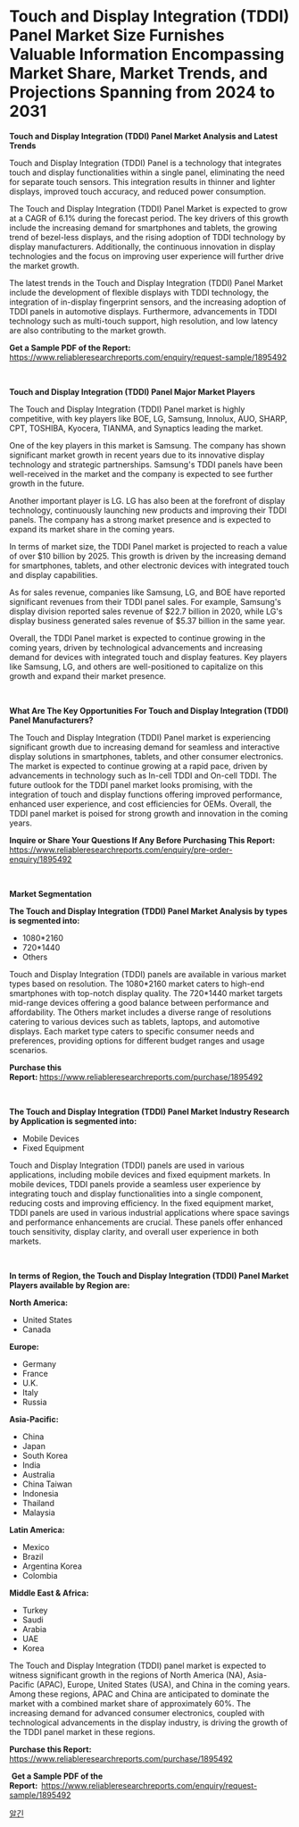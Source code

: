 <p><h1>Touch and Display Integration (TDDI) Panel Market Size Furnishes Valuable Information Encompassing Market Share, Market Trends, and Projections Spanning from 2024 to 2031</h1></p><p><strong>Touch and Display Integration (TDDI) Panel Market Analysis and Latest Trends</strong></p>
<p><p>Touch and Display Integration (TDDI) Panel is a technology that integrates touch and display functionalities within a single panel, eliminating the need for separate touch sensors. This integration results in thinner and lighter displays, improved touch accuracy, and reduced power consumption.</p><p>The Touch and Display Integration (TDDI) Panel Market is expected to grow at a CAGR of 6.1% during the forecast period. The key drivers of this growth include the increasing demand for smartphones and tablets, the growing trend of bezel-less displays, and the rising adoption of TDDI technology by display manufacturers. Additionally, the continuous innovation in display technologies and the focus on improving user experience will further drive the market growth.</p><p>The latest trends in the Touch and Display Integration (TDDI) Panel Market include the development of flexible displays with TDDI technology, the integration of in-display fingerprint sensors, and the increasing adoption of TDDI panels in automotive displays. Furthermore, advancements in TDDI technology such as multi-touch support, high resolution, and low latency are also contributing to the market growth.</p></p>
<p><strong>Get a Sample PDF of the Report:&nbsp;</strong> <a href="https://www.reliableresearchreports.com/enquiry/request-sample/1895492">https://www.reliableresearchreports.com/enquiry/request-sample/1895492</a></p>
<p>&nbsp;</p>
<p><strong>Touch and Display Integration (TDDI) Panel Major Market Players</strong></p>
<p><p>The Touch and Display Integration (TDDI) Panel market is highly competitive, with key players like BOE, LG, Samsung, Innolux, AUO, SHARP, CPT, TOSHIBA, Kyocera, TIANMA, and Synaptics leading the market. </p><p>One of the key players in this market is Samsung. The company has shown significant market growth in recent years due to its innovative display technology and strategic partnerships. Samsung's TDDI panels have been well-received in the market and the company is expected to see further growth in the future.</p><p>Another important player is LG. LG has also been at the forefront of display technology, continuously launching new products and improving their TDDI panels. The company has a strong market presence and is expected to expand its market share in the coming years.</p><p>In terms of market size, the TDDI Panel market is projected to reach a value of over $10 billion by 2025. This growth is driven by the increasing demand for smartphones, tablets, and other electronic devices with integrated touch and display capabilities. </p><p>As for sales revenue, companies like Samsung, LG, and BOE have reported significant revenues from their TDDI panel sales. For example, Samsung's display division reported sales revenue of $22.7 billion in 2020, while LG's display business generated sales revenue of $5.37 billion in the same year.</p><p>Overall, the TDDI Panel market is expected to continue growing in the coming years, driven by technological advancements and increasing demand for devices with integrated touch and display features. Key players like Samsung, LG, and others are well-positioned to capitalize on this growth and expand their market presence.</p></p>
<p>&nbsp;</p>
<p><strong>What Are The Key Opportunities For Touch and Display Integration (TDDI) Panel Manufacturers?</strong></p>
<p><p>The Touch and Display Integration (TDDI) Panel market is experiencing significant growth due to increasing demand for seamless and interactive display solutions in smartphones, tablets, and other consumer electronics. The market is expected to continue growing at a rapid pace, driven by advancements in technology such as In-cell TDDI and On-cell TDDI. The future outlook for the TDDI panel market looks promising, with the integration of touch and display functions offering improved performance, enhanced user experience, and cost efficiencies for OEMs. Overall, the TDDI panel market is poised for strong growth and innovation in the coming years.</p></p>
<p><strong>Inquire or Share Your Questions If Any Before Purchasing This Report:</strong> <a href="https://www.reliableresearchreports.com/enquiry/pre-order-enquiry/1895492">https://www.reliableresearchreports.com/enquiry/pre-order-enquiry/1895492</a></p>
<p>&nbsp;</p>
<p><strong>Market Segmentation</strong></p>
<p><strong>The Touch and Display Integration (TDDI) Panel Market Analysis by types is segmented into:</strong></p>
<p><ul><li>1080*2160</li><li>720*1440</li><li>Others</li></ul></p>
<p><p>Touch and Display Integration (TDDI) panels are available in various market types based on resolution. The 1080*2160 market caters to high-end smartphones with top-notch display quality. The 720*1440 market targets mid-range devices offering a good balance between performance and affordability. The Others market includes a diverse range of resolutions catering to various devices such as tablets, laptops, and automotive displays. Each market type caters to specific consumer needs and preferences, providing options for different budget ranges and usage scenarios.</p></p>
<p><strong>Purchase this Report:&nbsp;</strong><a href="https://www.reliableresearchreports.com/purchase/1895492">https://www.reliableresearchreports.com/purchase/1895492</a></p>
<p>&nbsp;</p>
<p><strong>The Touch and Display Integration (TDDI) Panel Market Industry Research by Application is segmented into:</strong></p>
<p><ul><li>Mobile Devices</li><li>Fixed Equipment</li></ul></p>
<p><p>Touch and Display Integration (TDDI) panels are used in various applications, including mobile devices and fixed equipment markets. In mobile devices, TDDI panels provide a seamless user experience by integrating touch and display functionalities into a single component, reducing costs and improving efficiency. In the fixed equipment market, TDDI panels are used in various industrial applications where space savings and performance enhancements are crucial. These panels offer enhanced touch sensitivity, display clarity, and overall user experience in both markets.</p></p>
<p>&nbsp;</p>
<p><strong>In terms of Region, the Touch and Display Integration (TDDI) Panel Market Players available by Region are:</strong></p>
<p>
    <p> <strong> North America: </strong>
        <ul>
            <li>United States</li>
            <li>Canada</li>
        </ul>
        </p> 
    <p> <strong> Europe: </strong>
        <ul>
            <li>Germany</li>
            <li>France</li>
            <li>U.K.</li>
            <li>Italy</li>
            <li>Russia</li>
        </ul>
        </p> 
    <p> <strong> Asia-Pacific: </strong>
        <ul>
            <li>China</li>
            <li>Japan</li>
            <li>South Korea</li>
            <li>India</li>
            <li>Australia</li>
            <li>China Taiwan</li>
            <li>Indonesia</li>
            <li>Thailand</li>
            <li>Malaysia</li>
        </ul>
        </p> 
    <p> <strong> Latin America: </strong>
        <ul>
            <li>Mexico</li>
            <li>Brazil</li>
            <li>Argentina Korea</li>
            <li>Colombia</li>
        </ul>
        </p> 
    <p> <strong> Middle East & Africa: </strong>
        <ul>
            <li>Turkey</li>
            <li>Saudi</li>
            <li>Arabia</li>
            <li>UAE</li>
            <li>Korea</li>
        </ul>
    </p>
    </p>
<p><p>The Touch and Display Integration (TDDI) panel market is expected to witness significant growth in the regions of North America (NA), Asia-Pacific (APAC), Europe, United States (USA), and China in the coming years. Among these regions, APAC and China are anticipated to dominate the market with a combined market share of approximately 60%. The increasing demand for advanced consumer electronics, coupled with technological advancements in the display industry, is driving the growth of the TDDI panel market in these regions.</p></p>
<p><strong>Purchase this Report: </strong><a href="https://www.reliableresearchreports.com/purchase/1895492">https://www.reliableresearchreports.com/purchase/1895492</a></p>
<p>&nbsp;<strong>Get a Sample PDF of the Report:&nbsp;&nbsp;</strong><a href="https://www.reliableresearchreports.com/enquiry/request-sample/1895492">https://www.reliableresearchreports.com/enquiry/request-sample/1895492</a></p>
<p><strong></strong></p>
<p><p><a href="https://medium.com/@carlosdytouglas8907667/%EC%95%8C%EC%A7%95-%EC%8B%9C%EC%9E%A5-%EC%A0%84%EB%A7%9D-%EC%82%B0%EC%97%85-%EA%B0%9C%EC%9A%94-%EB%B0%8F-%EC%98%88%EC%B8%A1-2024%EB%85%84%EB%B6%80%ED%84%B0-2031%EB%85%84%EA%B9%8C%EC%A7%80-0e04667f5f02">알긴</a></p></p>